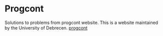 # Progcont

Solutions to problems from progcont website. This is a website maintained by the University of Debrecen. [progcont](https://porgcont.hu)
